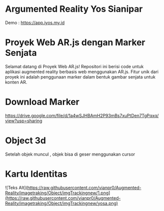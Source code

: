 # Argumented Reality Yos Sianipar
Demo : https://app.iyos.my.id


# Proyek Web AR.js dengan Marker Senjata
Selamat datang di Proyek Web AR.js! Repositori ini berisi code untuk aplikasi augmented reality berbasis web menggunakan AR.js. Fitur unik dari proyek ini adalah penggunaan marker dalam bentuk gambar senjata untuk konten AR.

# Download Marker 
https://drive.google.com/file/d/1a4wSJHBAmH2P93mBs7xuPtDen7TgPqxq/view?usp=sharing

# Object 3d
Setelah objek muncul , objek bisa di geser menggunakan cursor

# Kartu Identitas
![Teks Alt](https://raw.githubusercontent.com/vianpr0/Augmented-Reality/imagetraking/Object/imgTrackingnew/1.png](https://raw.githubusercontent.com/vianpr0/Augmented-Reality/imagetraking/Object/imgTrackingnew/yosa.png)
